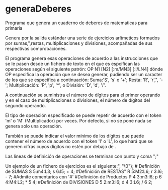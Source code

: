 # generaDeberes
Programa que genera un cuaderno de deberes de matematicas para primaria

Genera por la salida estándar una serie de ejercicios arítmeticos formados por sumas,",restas, multiplicaciones y divisiones, acompañadas de sus respectivas comprobaciones.

El programa genera esas operaciones de acuerdo a las instrucciones que se le pasen desde un fichero de texto en el que es espcifican las operaciones según el siguiente patrón: OP N1 [N2] [:m/MN3] [:l/LN4] dónde OP especifica la operación que se desea generar, pudiendo ser un caracter de los que se especifica a continuación: Suma:'S', 's' o '+'; Resta: 'R', 'r',", '-'; Multiplicación: 'P', 'p', '*', o División: 'D', 'd', '/'. 

A continuación se suministra el número de dígitos para el primer operando y en el caso de multiplicaciones o divisiones, el número de dígitos del segundo operando. 

El tipo de operación especificado se puede repetir de acuerdo con el token 'm' o 'M' (Multiplicador) por <N3> veces. Por defecto, si no se pone nada se genera solo una operación. 

También se puede indicar el valor mínimo de los dígitos que puede contener el número de acuerdo con el token 'l' o 'L', lo que hará que se generen  cifras cuyos dígitos no estén por debajo de <N4>.

Las líneas de definición de operaciones se terminan con punto y coma ";"

Un ejemplo de un fichero de ejercicios es el siguiente:", "\0"};
	# Definición de SUMAS
	S 5:m4:L3; s 6:l5; + 4;
	#Definición de RESTAS"
	R 5:M2:L6; r 3:l6; - 7;	#Admite comentarios con '#'
	#Definición de Productos
	P 4 3:m3:l6; p 6 4:M4:L2; * 5 4;
	#Definición de DIVISIONES
	D 5 2:m3:l6; d 4 3:L6; / 6 2;
